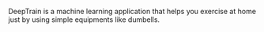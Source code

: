 DeepTrain is a machine learning application that helps you exercise at home just by using simple equipments like dumbells.

